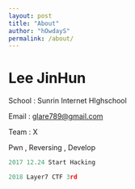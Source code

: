 ```yaml
---
layout: post
title: "About"
author: "hOwdayS"
permalink: /about/
---
```






<h1>Lee JinHun</h1>



School : Sunrin Internet HIghschool

Email : glare789@gmail.com

Team :  X

Pwn , Reversing , Develop




```python
2017 12.24 Start Hacking

2018 Layer7 CTF 3rd
```

